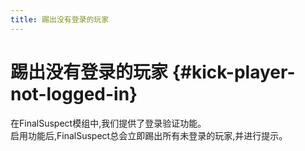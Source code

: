```yaml
---
title: 踢出没有登录的玩家
---
```

# 踢出没有登录的玩家 {#kick-player-not-logged-in}

在FinalSuspect模组中,我们提供了登录验证功能。\
启用功能后,FinalSuspect总会立即踢出所有未登录的玩家,并进行提示。